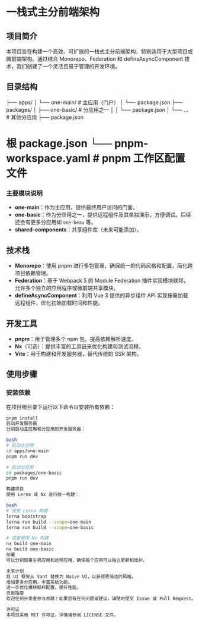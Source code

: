 <!--
 * @Author: be_loving@163.com 
 * @Date: 2024-12-22 13:04:59
 * @LastEditors: be_loving@163.com 
 * @LastEditTime: 2024-12-22 13:06:17
 * @FilePath: /one-monorepo/README.md
 * @Description: 这是默认设置,请设置`customMade`, 打开koroFileHeader查看配置 进行设置: https://github.com/OBKoro1/koro1FileHeader/wiki/%E9%85%8D%E7%BD%AE
-->
# 一栈式主分前端架构

## 项目简介

本项目旨在构建一个高效、可扩展的一栈式主分前端架构，特别适用于大型项目或微前端架构。通过结合 Monorepo、Federation 和 defineAsyncComponent 技术，我们创建了一个灵活且易于管理的开发环境。

## 目录结构
├── apps/ 
│ └── one-main/ # 主应用（门户） 
│ └── package.json 
├── packages/ 
│ ├── one-basic/ # 分应用之一 
│ │ └── package.json 
│ └── ... # 其他分应用 
├── package.json 

# 根 package.json └── pnpm-workspace.yaml # pnpm 工作区配置文件


### 主要模块说明

- **one-main**：作为主应用，提供最终用户访问的门面。
- **one-basic**：作为分应用之一，提供远程组件及其单独演示，方便调试。后续还会有更多分应用如 `one-beau` 等。
- **shared-components**：共享组件库（未来可能添加）。

## 技术栈

- **Monorepo**：使用 pnpm 进行多包管理，确保统一的代码风格和配置，简化跨项目依赖管理。
- **Federation**：基于 Webpack 5 的 Module Federation 插件实现模块联邦，允许多个独立的应用程序或微前端共享模块。
- **defineAsyncComponent**：利用 Vue 3 提供的异步组件 API 实现按需加载远程组件，优化初始加载时间和性能。

## 开发工具

- **pnpm**：用于管理多个 npm 包，提高依赖解析速度。
- **Nx**（可选）：提供丰富的工具链来优化构建和测试流程。
- **Vite**：用于构建和开发服务器，替代传统的 SSR 架构。

## 使用步骤

### 安装依赖

在项目根目录下运行以下命令以安装所有依赖：

```bash
pnpm install
启动开发服务器
分别启动主应用和分应用的开发服务器：

bash
# 启动主应用
cd apps/one-main
pnpm run dev

# 启动分应用
cd packages/one-basic
pnpm run dev

构建项目
使用 Lerna 或 Nx 进行统一构建：

bash
# 使用 Lerna 构建
lerna bootstrap
lerna run build --scope=one-main
lerna run build --scope=one-basic

# 或者使用 Nx 构建
nx build one-main
nx build one-basic
部署
可以分别部署主机应用和远程应用，确保每个应用可以独立更新和维护。

未来计划
将 UI 框架从 Vant 替换为 Naive UI，以获得更简洁的风格。
增加更多分应用，丰富系统功能。
进一步优化模块联邦配置，提升性能。
贡献指南
欢迎任何开发者参与贡献！如果您有任何问题或建议，请随时提交 Issue 或 Pull Request。

许可证
本项目采用 MIT 许可证，详情请参阅 LICENSE 文件。
